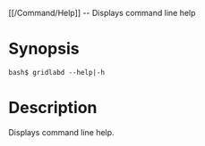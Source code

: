 [[/Command/Help]] -- Displays command line help

# Synopsis

~~~
bash$ gridlabd --help|-h                                               
~~~

# Description

Displays command line help.

